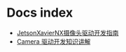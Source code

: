# Docs index

- [JetsonXavierNX摄像头驱动开发指南](https://nu-ll.github.io/2022/06/05/JetsonXavierNX%E6%91%84%E5%83%8F%E5%A4%B4%E9%A9%B1%E5%8A%A8%E5%BC%80%E5%8F%91%E6%8C%87%E5%8D%97/)
- [Camera 驱动开发知识讲解](https://www.cnblogs.com/huangchaosong/p/7146020.html)

